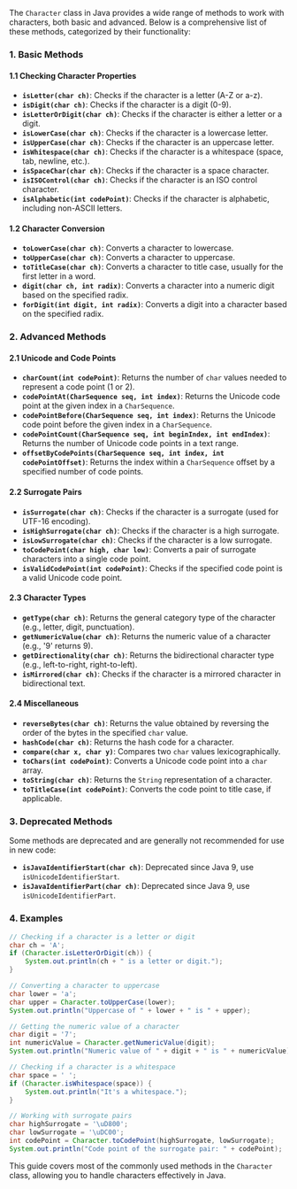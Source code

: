 The `Character` class in Java provides a wide range of methods to work with characters, both basic and advanced. Below is a comprehensive list of these methods, categorized by their functionality:

### 1. **Basic Methods**

#### **1.1 Checking Character Properties**

- **`isLetter(char ch)`**: Checks if the character is a letter (A-Z or a-z).
- **`isDigit(char ch)`**: Checks if the character is a digit (0-9).
- **`isLetterOrDigit(char ch)`**: Checks if the character is either a letter or a digit.
- **`isLowerCase(char ch)`**: Checks if the character is a lowercase letter.
- **`isUpperCase(char ch)`**: Checks if the character is an uppercase letter.
- **`isWhitespace(char ch)`**: Checks if the character is a whitespace (space, tab, newline, etc.).
- **`isSpaceChar(char ch)`**: Checks if the character is a space character.
- **`isISOControl(char ch)`**: Checks if the character is an ISO control character.
- **`isAlphabetic(int codePoint)`**: Checks if the character is alphabetic, including non-ASCII letters.

#### **1.2 Character Conversion**

- **`toLowerCase(char ch)`**: Converts a character to lowercase.
- **`toUpperCase(char ch)`**: Converts a character to uppercase.
- **`toTitleCase(char ch)`**: Converts a character to title case, usually for the first letter in a word.
- **`digit(char ch, int radix)`**: Converts a character into a numeric digit based on the specified radix.
- **`forDigit(int digit, int radix)`**: Converts a digit into a character based on the specified radix.

### 2. **Advanced Methods**

#### **2.1 Unicode and Code Points**

- **`charCount(int codePoint)`**: Returns the number of `char` values needed to represent a code point (1 or 2).
- **`codePointAt(CharSequence seq, int index)`**: Returns the Unicode code point at the given index in a `CharSequence`.
- **`codePointBefore(CharSequence seq, int index)`**: Returns the Unicode code point before the given index in a `CharSequence`.
- **`codePointCount(CharSequence seq, int beginIndex, int endIndex)`**: Returns the number of Unicode code points in a text range.
- **`offsetByCodePoints(CharSequence seq, int index, int codePointOffset)`**: Returns the index within a `CharSequence` offset by a specified number of code points.

#### **2.2 Surrogate Pairs**

- **`isSurrogate(char ch)`**: Checks if the character is a surrogate (used for UTF-16 encoding).
- **`isHighSurrogate(char ch)`**: Checks if the character is a high surrogate.
- **`isLowSurrogate(char ch)`**: Checks if the character is a low surrogate.
- **`toCodePoint(char high, char low)`**: Converts a pair of surrogate characters into a single code point.
- **`isValidCodePoint(int codePoint)`**: Checks if the specified code point is a valid Unicode code point.

#### **2.3 Character Types**

- **`getType(char ch)`**: Returns the general category type of the character (e.g., letter, digit, punctuation).
- **`getNumericValue(char ch)`**: Returns the numeric value of a character (e.g., '9' returns 9).
- **`getDirectionality(char ch)`**: Returns the bidirectional character type (e.g., left-to-right, right-to-left).
- **`isMirrored(char ch)`**: Checks if the character is a mirrored character in bidirectional text.

#### **2.4 Miscellaneous**

- **`reverseBytes(char ch)`**: Returns the value obtained by reversing the order of the bytes in the specified `char` value.
- **`hashCode(char ch)`**: Returns the hash code for a character.
- **`compare(char x, char y)`**: Compares two `char` values lexicographically.
- **`toChars(int codePoint)`**: Converts a Unicode code point into a `char` array.
- **`toString(char ch)`**: Returns the `String` representation of a character.
- **`toTitleCase(int codePoint)`**: Converts the code point to title case, if applicable.

### 3. **Deprecated Methods**

Some methods are deprecated and are generally not recommended for use in new code:

- **`isJavaIdentifierStart(char ch)`**: Deprecated since Java 9, use `isUnicodeIdentifierStart`.
- **`isJavaIdentifierPart(char ch)`**: Deprecated since Java 9, use `isUnicodeIdentifierPart`.

### 4. **Examples**

```java
// Checking if a character is a letter or digit
char ch = 'A';
if (Character.isLetterOrDigit(ch)) {
    System.out.println(ch + " is a letter or digit.");
}

// Converting a character to uppercase
char lower = 'a';
char upper = Character.toUpperCase(lower);
System.out.println("Uppercase of " + lower + " is " + upper);

// Getting the numeric value of a character
char digit = '7';
int numericValue = Character.getNumericValue(digit);
System.out.println("Numeric value of " + digit + " is " + numericValue);

// Checking if a character is a whitespace
char space = ' ';
if (Character.isWhitespace(space)) {
    System.out.println("It's a whitespace.");
}

// Working with surrogate pairs
char highSurrogate = '\uD800';
char lowSurrogate = '\uDC00';
int codePoint = Character.toCodePoint(highSurrogate, lowSurrogate);
System.out.println("Code point of the surrogate pair: " + codePoint);
```

This guide covers most of the commonly used methods in the `Character` class, allowing you to handle characters effectively in Java.
